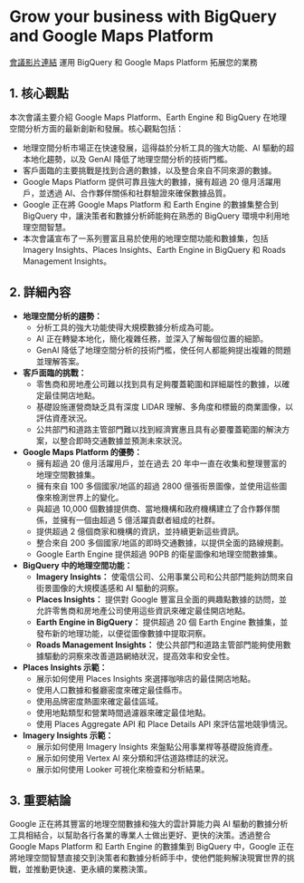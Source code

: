 # Grow your business with BigQuery and Google Maps Platform
[會議影片連結](https://www.youtube.com/watch?v=ws0UokqTNhA)
運用 BigQuery 和 Google Maps Platform 拓展您的業務

## 1. 核心觀點

本次會議主要介紹 Google Maps Platform、Earth Engine 和 BigQuery 在地理空間分析方面的最新創新和發展。核心觀點包括：

*   地理空間分析市場正在快速發展，這得益於分析工具的強大功能、AI 驅動的超本地化趨勢，以及 GenAI 降低了地理空間分析的技術門檻。
*   客戶面臨的主要挑戰是找到合適的數據，以及整合來自不同來源的數據。
*   Google Maps Platform 提供可靠且強大的數據，擁有超過 20 億月活躍用戶，並透過 AI、合作夥伴關係和社群驗證來確保數據品質。
*   Google 正在將 Google Maps Platform 和 Earth Engine 的數據集整合到 BigQuery 中，讓決策者和數據分析師能夠在熟悉的 BigQuery 環境中利用地理空間智慧。
*   本次會議宣布了一系列豐富且易於使用的地理空間功能和數據集，包括 Imagery Insights、Places Insights、Earth Engine in BigQuery 和 Roads Management Insights。

## 2. 詳細內容

*   **地理空間分析的趨勢：**
    *   分析工具的強大功能使得大規模數據分析成為可能。
    *   AI 正在轉變本地化，簡化複雜任務，並深入了解每個位置的細節。
    *   GenAI 降低了地理空間分析的技術門檻，使任何人都能夠提出複雜的問題並理解答案。
*   **客戶面臨的挑戰：**
    *   零售商和房地產公司難以找到具有足夠覆蓋範圍和詳細屬性的數據，以確定最佳開店地點。
    *   基礎設施運營商缺乏具有深度 LIDAR 理解、多角度和標籤的商業圖像，以評估資產狀況。
    *   公共部門和道路主管部門難以找到經濟實惠且具有必要覆蓋範圍的解決方案，以整合即時交通數據並預測未來狀況。
*   **Google Maps Platform 的優勢：**
    *   擁有超過 20 億月活躍用戶，並在過去 20 年中一直在收集和整理豐富的地理空間數據集。
    *   擁有來自 100 多個國家/地區的超過 2800 億張街景圖像，並使用這些圖像來檢測世界上的變化。
    *   與超過 10,000 個數據提供商、當地機構和政府機構建立了合作夥伴關係，並擁有一個由超過 5 億活躍貢獻者組成的社群。
    *   提供超過 2 億個商家和機構的資訊，並持續更新這些資訊。
    *   整合來自 200 多個國家/地區的即時交通數據，以提供全面的路線規劃。
    *   Google Earth Engine 提供超過 90PB 的衛星圖像和地理空間數據集。
*   **BigQuery 中的地理空間功能：**
    *   **Imagery Insights：** 使電信公司、公用事業公司和公共部門能夠訪問來自街景圖像的大規模遙感和 AI 驅動的洞察。
    *   **Places Insights：** 提供對 Google 豐富且全面的興趣點數據的訪問，並允許零售商和房地產公司使用這些資訊來確定最佳開店地點。
    *   **Earth Engine in BigQuery：** 提供超過 20 個 Earth Engine 數據集，並發布新的地理功能，以便從圖像數據中提取洞察。
    *   **Roads Management Insights：** 使公共部門和道路主管部門能夠使用數據驅動的洞察來改善道路網絡狀況，提高效率和安全性。
*   **Places Insights 示範：**
    *   展示如何使用 Places Insights 來選擇咖啡店的最佳開店地點。
    *   使用人口數據和餐廳密度來確定最佳縣市。
    *   使用品牌密度熱圖來確定最佳區域。
    *   使用地點類型和營業時間過濾器來確定最佳地點。
    *   使用 Places Aggregate API 和 Place Details API 來評估當地競爭情況。
*   **Imagery Insights 示範：**
    *   展示如何使用 Imagery Insights 來盤點公用事業桿等基礎設施資產。
    *   展示如何使用 Vertex AI 來分類和評估道路標誌的狀況。
    *   展示如何使用 Looker 可視化來檢查和分析結果。

## 3. 重要結論

Google 正在將其豐富的地理空間數據和強大的雲計算能力與 AI 驅動的數據分析工具相結合，以幫助各行各業的專業人士做出更好、更快的決策。透過整合 Google Maps Platform 和 Earth Engine 的數據集到 BigQuery 中，Google 正在將地理空間智慧直接交到決策者和數據分析師手中，使他們能夠解決現實世界的挑戰，並推動更快速、更永續的業務決策。
